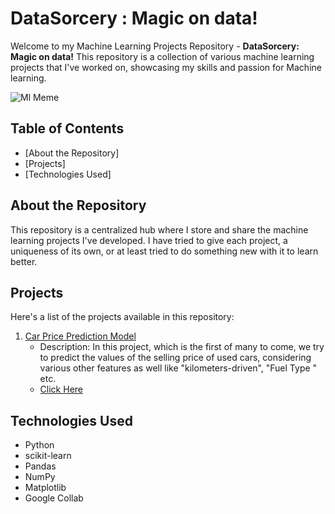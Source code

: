 # DataSorcery : Magic on data! 

Welcome to my Machine Learning Projects Repository -  **DataSorcery: Magic on data!** This repository is a collection of various machine learning projects that I've worked on, showcasing my skills and passion for Machine learning.

![Ml Meme](https://global-uploads.webflow.com/5ef788f07804fb7d78a4127a/624571475de6af1e77780851_0AhtsBOtJyGy5oUwGyF828KYzUjHU50749kL4hhxxeJcQ3VzqfJKMmeb9fMKMNkBkFwkbVWH4gJI4IZz9tnRPlgpZ4BjZPUPaoaMDxH7iGOJAeqZgm4yd_J0XcoSfjE4j-1mskuJ.png)

## Table of Contents

- [About the Repository]
- [Projects]
- [Technologies Used]


## About the Repository

This repository is a centralized hub where I store and share the machine learning projects I've developed. I have tried to give each project, a uniqueness of its own, or at least tried to do something new with it to learn better. 
## Projects

Here's a list of the projects available in this repository:

1. [Car Price Prediction Model](https://github.com/atharv1707/MachineLearningProjects/blob/main/Car_price_prediction.ipynb)
   - Description: In this project, which is the first of many to come, we try to predict the values of the selling price of used cars, considering various other features as well like "kilometers-driven", "Fuel Type " etc. 
   - [Click Here ]([project1/](https://github.com/atharv1707/MachineLearningProjects/blob/main/Car_price_prediction.ipynb))

## Technologies Used

- Python
- scikit-learn
- Pandas
- NumPy
- Matplotlib
- Google Collab
  


